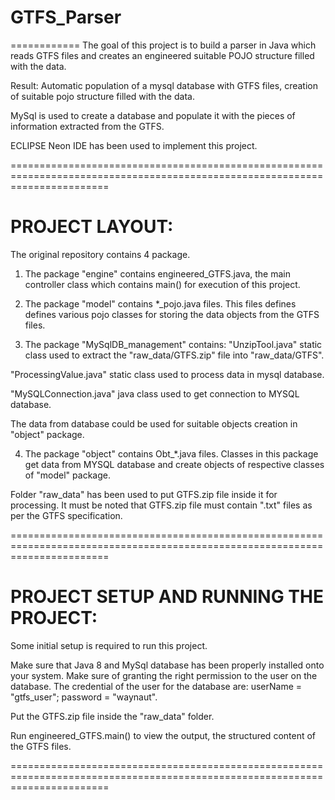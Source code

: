 # GTFS_Parser
============
The goal of this project is to build a parser in Java which reads GTFS files and creates an engineered suitable POJO structure filled with the data.

Result: Automatic population of a mysql database with GTFS files, creation of suitable pojo structure filled with the data.

MySql is used to create a database and populate it with the pieces of information extracted from the GTFS.

ECLIPSE Neon IDE has been used to implement this project.

=============================================================================================================================

PROJECT LAYOUT:
===============
The original repository  contains 4 package.

1) The package "engine" contains engineered_GTFS.java, the main controller class which contains main() 
for execution of this project.

2) The package "model" contains *_pojo.java files.
This files defines defines various pojo classes for storing the data objects from the GTFS files.

3) The package "MySqlDB_management" contains:
"UnzipTool.java" static class used to extract the "raw_data/GTFS.zip" file into "raw_data/GTFS".

"ProcessingValue.java" static class used to process data in mysql database. 

"MySQLConnection.java" java class used to get connection to MYSQL database.

The data from database could be used for suitable objects creation in "object" package.

4) The package "object" contains Obt_*.java files.
Classes in this package get data from MYSQL database and create objects of respective classes of "model" package.


Folder "raw_data" has been used to put GTFS.zip file inside it for processing. It must be noted that GTFS.zip file must contain ".txt" files as per the GTFS specification.

=============================================================================================================================

PROJECT SETUP AND RUNNING THE PROJECT:
======================================
Some initial setup is required to run this project.

Make sure that Java 8 and MySql database has been properly installed onto your system. 
Make sure of granting the right permission to the user on the database.
The credential of the user for the database are:	userName = "gtfs_user";	password = "waynaut".

Put the GTFS.zip file inside the "raw_data" folder.

Run engineered_GTFS.main() to view the output, the structured content of the GTFS files.

=============================================================================================================================
